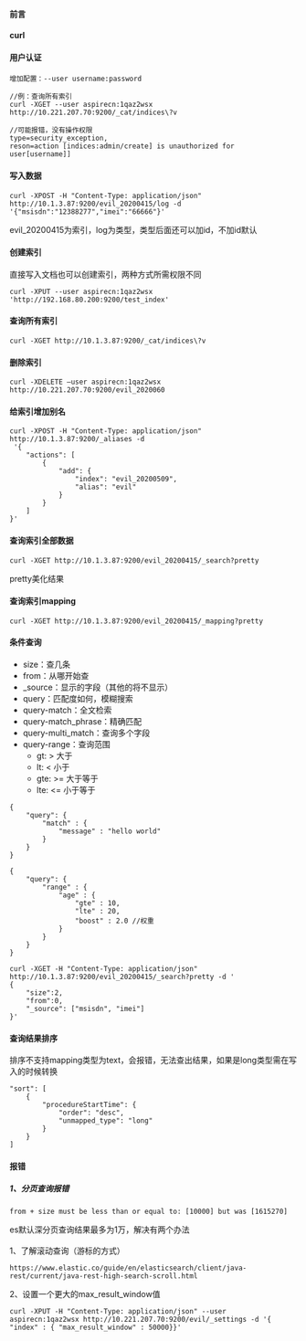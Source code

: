 #### 前言

#### curl

#### 用户认证
```shell
增加配置：--user username:password

//例：查询所有索引
curl -XGET --user aspirecn:1qaz2wsx http://10.221.207.70:9200/_cat/indices\?v

//可能报错，没有操作权限
type=security_exception,
reson=action [indices:admin/create] is unauthorized for user[username]]

```
#### 写入数据

```shell
curl -XPOST -H "Content-Type: application/json" http://10.1.3.87:9200/evil_20200415/log -d '{"msisdn":"12388277","imei":"66666"}'
```
evil_20200415为索引，log为类型，类型后面还可以加id，不加id默认


#### 创建索引
直接写入文档也可以创建索引，两种方式所需权限不同

```shell
curl -XPUT --user aspirecn:1qaz2wsx 'http://192.168.80.200:9200/test_index'
```


#### 查询所有索引

```shell
curl -XGET http://10.1.3.87:9200/_cat/indices\?v
```

#### 删除索引

```shell
curl -XDELETE —user aspirecn:1qaz2wsx http://10.221.207.70:9200/evil_2020060
```
#### 给索引增加别名

```shell
curl -XPOST -H "Content-Type: application/json" http://10.1.3.87:9200/_aliases -d 
 '{
    "actions": [
        {
            "add": {
                "index": "evil_20200509",
                "alias": "evil"
            }
        }
    ]
}'
```

#### 查询索引全部数据

```shell
curl -XGET http://10.1.3.87:9200/evil_20200415/_search?pretty
```
pretty美化结果

#### 查询索引mapping

```shell
curl -XGET http://10.1.3.87:9200/evil_20200415/_mapping?pretty
```


#### 条件查询

- size：查几条
- from：从哪开始查
- _source：显示的字段（其他的将不显示）
- query：匹配度如何，模糊搜索
- query-match：全文检索
- query-match_phrase：精确匹配
- query-multi_match：查询多个字段
- query-range：查询范围
    - gt: > 大于
    - lt: < 小于
    - gte: >= 大于等于
    - lte: <= 小于等于


```shell
{
    "query": {
        "match" : {
            "message" : "hello world"
        }
    }
}
```

```shell
{
    "query": {
        "range" : {
            "age" : {
                "gte" : 10,
                "lte" : 20,
                "boost" : 2.0 //权重
            }
        }
    }
}

```



```shell
curl -XGET -H "Content-Type: application/json" http://10.1.3.87:9200/evil_20200415/_search?pretty -d '
{
    "size":2,
    "from":0,
    "_source": ["msisdn", "imei"]
}'
```
#### 查询结果排序
排序不支持mapping类型为text，会报错，无法查出结果，如果是long类型需在写入的时候转换

```shell
"sort": [
    {
        "procedureStartTime": {
            "order": "desc",
            "unmapped_type": "long"
        }
    }
]
```

#### 报错

##### 1、分页查询报错

```shell
from + size must be less than or equal to: [10000] but was [1615270]
```
es默认深分页查询结果最多为1万，解决有两个办法
<br><br>
1、了解滚动查询（游标的方式）

```shell
https://www.elastic.co/guide/en/elasticsearch/client/java-rest/current/java-rest-high-search-scroll.html
```

2、设置一个更大的max_result_window值

```shell
curl -XPUT -H "Content-Type: application/json" --user aspirecn:1qaz2wsx http://10.221.207.70:9200/evil/_settings -d '{ "index" : { "max_result_window" : 50000}}'
```


